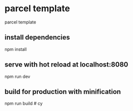 # parcel template
parcel template

## install dependencies
npm install

## serve with hot reload at localhost:8080
npm run dev

## build for production with minification
npm run build
#   c y  
 